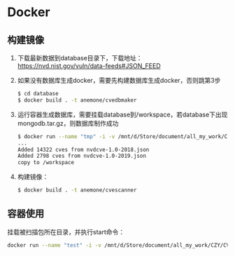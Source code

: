 # Docker
## 构建镜像

1. 下载最新数据到database目录下，下载地址：https://nvd.nist.gov/vuln/data-feeds#JSON_FEED

2. 如果没有数据库生成docker，需要先构建数据库生成docker，否则跳第3步

   ```bash
   $ cd database
   $ docker build . -t anemone/cvedbmaker
   ```

3. 运行容器生成数据库，需要挂载database到/workspace，若database下出现mongodb.tar.gz，则数据库制作成功

   ```bash
   $ docker run --name "tmp" -i -v /mnt/d/Store/document/all_my_work/CZY/CVEScanner/database:/workspace anemone/cvescanner
   ...
   Added 14322 cves from nvdcve-1.0-2018.json
   Added 2798 cves from nvdcve-1.0-2019.json
   copy to /workspace
   ```

4. 构建镜像：

   ```bash
   $ docker build . -t anemone/cvescanner
   ```


## 容器使用

挂载被扫描包所在目录，并执行start命令：

```bash
docker run --name "test" -i -v /mnt/d/Store/document/all_my_work/CZY/CVEScanner/tests:/workspace anemone/cvescanner "start -F java-sec-code-1.0.0.war"
```

